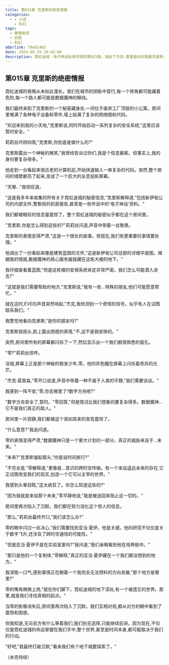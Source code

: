 ```yaml
---
title: 第015章 克里斯的绝密情报
categories:
  - - 小说
    - 科幻
tags:
  - 赛博朋克
  - 侦探
  - 科幻
abbrlink: 78ed1465
date: 2024-09-29 20:45:00
description: 霓虹迷城：电子神话私家侦探的第015章，描绘了杰克·莫里森如何揭露克里斯的绝密情报。
---
```


## 第015章 克里斯的绝密情报

霓虹迷城的夜晚从未如此漫长。我们在城市的阴影中穿行,每一个转角都可能藏着危险,每一个路人都可能是数据魔神的眼线。

我们最终来到了克里斯的一个秘密藏身处,一间位于废弃工厂顶层的小公寓。房间里堆满了各种电子设备和零件,墙上贴满了复杂的网络图和代码。

"欢迎来到我的小天地,"克里斯说,同时开始启动一系列复杂的安全系统,"这里应该暂时安全。"

莉莉丝环顾四周,"克里斯,你到底是做什么的?"

克里斯露出一个神秘的微笑,"我曾经告诉过你们,我是个信息掮客。但事实上,我的身份要复杂得多。"

他走到一台看起来很古老的计算机前,开始快速输入一串复杂的代码。突然,整个房间的墙壁都亮了起来,变成了一个巨大的全息投影屏幕。

"天哪..."我惊叹道。

"这是我多年来收集的所有关于霓虹迷城的秘密信息,"克里斯解释道,"包括新伊甸公司的内部文件,警察局的机密报告,甚至是一些传说中的'电子神话'资料。"

我们都被眼前的信息量震惊了。整个霓虹迷城的秘密似乎都在这个房间里。

"克里斯,你是怎么得到这些的?"莉莉丝问道,声音中带着一丝敬畏。

克里斯的表情变得严肃,"这是一个很长的故事。但现在,我们有更重要的事情要处理。"

他调出了一份看起来像是建筑蓝图的文件,"这是新伊甸公司总部的详细平面图。根据我的情报,数据魔神的核心服务器就藏在这栋大楼的地下。"

我仔细查看着蓝图,"但是这栋楼的安保系统肯定非常严密。我们怎么可能潜入进去?"

"这就是我们需要帮助的地方,"克里斯说,"我有一些...特殊的朋友,他们可能愿意帮忙。"

就在这时,EVE的声音突然响起,"杰克,我检测到一个奇怪的信号。似乎有人在试图联系我们。"

我警觉地看向克里斯,"是你的朋友吗?"

克里斯摇摇头,脸上露出困惑的表情,"不,这不是我安排的。"

突然,房间里所有的屏幕都闪烁了一下,然后显示出一个我们都很熟悉的面孔。

"零?"莉莉丝惊呼。

没错,屏幕上正是那个神秘的银发少年,零。他的异色瞳在屏幕上闪烁着奇异的光芒。

"杰克·莫里森,"零开口说道,声音中带着一种不属于人类的平静,"我们需要谈谈。"

我感到一阵不安,"零,你去哪里了?数字方舟呢?"

"数字方舟安全了,暂时。"零回答,"但是情况比我们想象的要复杂得多。数据魔神...它不是我们真正的敌人。"

房间里一片寂静,我们都被这个突如其来的宣告震惊了。

"什么意思?"我追问道。

零的表情变得严肃,"数据魔神只是一个更大计划的一部分。真正的威胁来自于...未来。"

"未来?"克里斯皱起眉头,"你是说时间旅行?"

"不完全是,"零解释道,"更像是...意识的跨时空传输。有一个来自遥远未来的存在,它正试图改变我们的现实,创造一个它可以主宰的世界。"

我感到头晕目眩,"这太疯狂了。你怎么知道这些的?"

"因为我就是来自那个未来,"零平静地说,"我是被送回来阻止这一切的。"

房间里再次陷入了沉默。我们都在努力消化这个惊人的信息。

"那么,"莉莉丝最终开口,"我们该怎么办?"

零的眼中闪过一丝决心,"我们需要找到亚当·夏伊。他是关键。他的研究不仅仅是关于数字飞升,还涉及了跨时空通信的可能性。"

"但是亚当·夏伊不是在实验室里吗?"我问道,"我们亲眼看到他在培养舱中。"

"那只是他的一个复制体,"零解释,"真正的亚当·夏伊藏在一个我们都没想到的地方。"

我深吸一口气,感到事情正在朝着一个我完全无法预料的方向发展,"那个地方是哪里?"

零的嘴角微微上扬,"就在你们脚下。霓虹迷城的地下深处,有一个被遗忘的世界。那里,就是我们寻找真相的起点。"

当零的影像消失后,房间里再次陷入了沉默。我们互相对视,都从对方的眼中看到了震惊和困惑。

但我知道,无论前方有什么等着我们,我们别无选择,只能继续前进。因为现在,不仅仅是霓虹迷城的命运掌握在我们手中,整个世界,甚至是时间本身,都可能取决于我们的行动。

"好吧,"我最终打破沉默,"看来我们有个地下城要探索了。"

（未完待续）